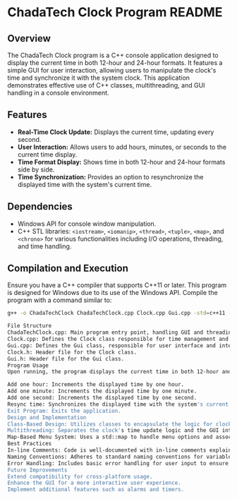 # ChadaTech Clock Program README

## Overview
The ChadaTech Clock program is a C++ console application designed to display the current time in both 12-hour and 24-hour formats. It features a simple GUI for user interaction, allowing users to manipulate the clock's time and synchronize it with the system clock. This application demonstrates effective use of C++ classes, multithreading, and GUI handling in a console environment.

## Features
- **Real-Time Clock Update:** Displays the current time, updating every second.
- **User Interaction:** Allows users to add hours, minutes, or seconds to the current time display.
- **Time Format Display:** Shows time in both 12-hour and 24-hour formats side by side.
- **Time Synchronization:** Provides an option to resynchronize the displayed time with the system's current time.

## Dependencies
- Windows API for console window manipulation.
- C++ STL libraries: `<iostream>`, `<iomanip>`, `<thread>`, `<tuple>`, `<map>`, and `<chrono>` for various functionalities including I/O operations, threading, and time handling.

## Compilation and Execution
Ensure you have a C++ compiler that supports C++11 or later. This program is designed for Windows due to its use of the Windows API. Compile the program with a command similar to:

```bash
g++ -o ChadaTechClock ChadaTechClock.cpp Clock.cpp Gui.cpp -std=c++11 -lwsock32

File Structure
ChadaTechClock.cpp: Main program entry point, handling GUI and threading for clock updates.
Clock.cpp: Defines the Clock class responsible for time management and formatting.
Gui.cpp: Defines the Gui class, responsible for user interface and interaction.
Clock.h: Header file for the Clock class.
Gui.h: Header file for the Gui class.
Program Usage
Upon running, the program displays the current time in both 12-hour and 24-hour formats. The user can interact with the program using the menu options:

Add one hour: Increments the displayed time by one hour.
Add one minute: Increments the displayed time by one minute.
Add one second: Increments the displayed time by one second.
Resync time: Synchronizes the displayed time with the system's current time.
Exit Program: Exits the application.
Design and Implementation
Class-Based Design: Utilizes classes to encapsulate the logic for clock management (Clock) and user interface (Gui).
Multithreading: Separates the clock's time update logic and the GUI into different threads for real-time updates without blocking user input.
Map-Based Menu System: Uses a std::map to handle menu options and associated actions dynamically.
Best Practices
In-line Comments: Code is well-documented with in-line comments explaining the functionality of major sections.
Naming Conventions: Adheres to standard naming conventions for variables, functions, and classes for readability.
Error Handling: Includes basic error handling for user input to ensure the program's robustness.
Future Improvements
Extend compatibility for cross-platform usage.
Enhance the GUI for a more interactive user experience.
Implement additional features such as alarms and timers.
